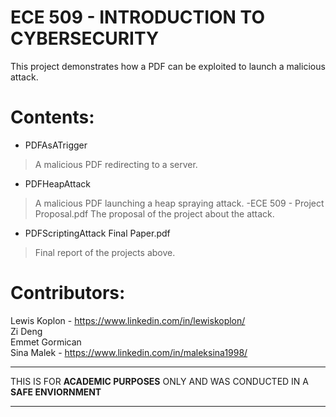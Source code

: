 # ECE 509 - INTRODUCTION TO CYBERSECURITY

This project demonstrates how a PDF can be exploited 
to launch a malicious attack.


# Contents:
- PDFAsATrigger
> A malicious PDF redirecting to a server.
- PDFHeapAttack
> A malicious PDF launching a heap spraying attack.
-ECE 509 - Project Proposal.pdf
> The proposal of the project about the attack. 
- PDFScriptingAttack Final Paper.pdf
> Final report of the projects above. 
 
# Contributors:
Lewis Koplon - https://www.linkedin.com/in/lewiskoplon/  
Zi Deng  
Emmet Gormican  
Sina Malek - https://www.linkedin.com/in/maleksina1998/  

*********************************************************  
THIS IS FOR **ACADEMIC PURPOSES** ONLY AND WAS CONDUCTED IN A **SAFE ENVIORNMENT**  
********************************************************  